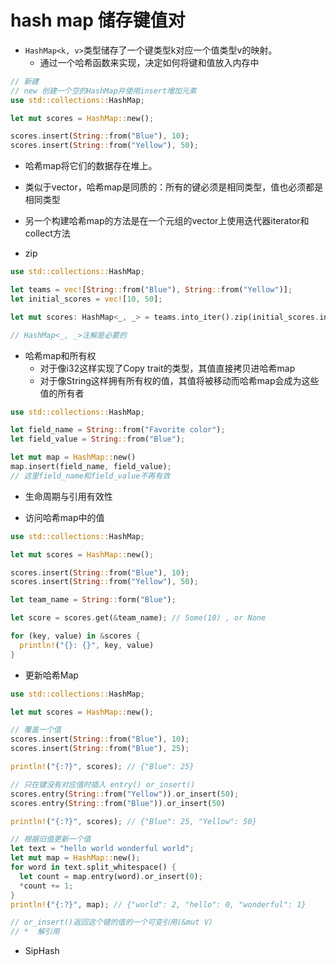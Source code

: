 # hash map 储存键值对

- `HashMap<k, v>`类型储存了一个键类型k对应一个值类型v的映射。
  - 通过一个哈希函数来实现，决定如何将键和值放入内存中

```rs
// 新建
// new 创建一个空的HashMap并使用insert增加元素
use std::collections::HashMap;

let mut scores = HashMap::new();

scores.insert(String::from("Blue"), 10);
scores.insert(String::from("Yellow"), 50);
```

- 哈希map将它们的数据存在堆上。

- 类似于vector，哈希map是同质的：所有的键必须是相同类型，值也必须都是相同类型

- 另一个构建哈希map的方法是在一个元组的vector上使用迭代器iterator和collect方法

- zip

```rs
use std::collections::HashMap;

let teams = vec![String::from("Blue"), String::from("Yellow")];
let initial_scores = vec![10, 50];

let mut scores: HashMap<_, _> = teams.into_iter().zip(initial_scores.into_iter()).collect()

// HashMap<_, _>注解是必要的
```

- 哈希map和所有权
  - 对于像i32这样实现了Copy trait的类型，其值直接拷贝进哈希map
  - 对于像String这样拥有所有权的值，其值将被移动而哈希map会成为这些值的所有者

```rs
use std::collections::HashMap;

let field_name = String::from("Favorite color");
let field_value = String::from("Blue");

let mut map = HashMap::new()
map.insert(field_name, field_value);
// 这里field_name和field_value不再有效
```

- 生命周期与引用有效性

- 访问哈希map中的值

```rs
use std::collections::HashMap;

let mut scores = HashMap::new();

scores.insert(String::from("Blue"), 10);
scores.insert(String::from("Yellow"), 50);

let team_name = String::form("Blue");

let score = scores.get(&team_name); // Some(10) , or None

for (key, value) in &scores {
  println!("{}: {}", key, value)
}
```

- 更新哈希Map

```rs
use std::collections::HashMap;

let mut scores = HashMap::new();

// 覆盖一个值
scores.insert(String::from("Blue"), 10);
scores.insert(String::from("Blue"), 25);

println!("{:?}", scores); // {"Blue": 25}

// 只在键没有对应值时插入 entry() or_insert()
scores.entry(String::from("Yellow")).or_insert(50);
scores.entry(String::from("Blue")).or_insert(50)

println!("{:?}", scores); // {"Blue": 25, "Yellow": 50}

// 根据旧值更新一个值
let text = "hello world wonderful world";
let mut map = HashMap::new();
for word in text.split_whitespace() {
  let count = map.entry(word).or_insert(0);
  *count += 1;
}
println!("{:?}", map); // {"world": 2, "hello": 0, "wonderful": 1} 

// or_insert()返回这个键的值的一个可变引用(&mut V)
// *  解引用
```

- SipHash
